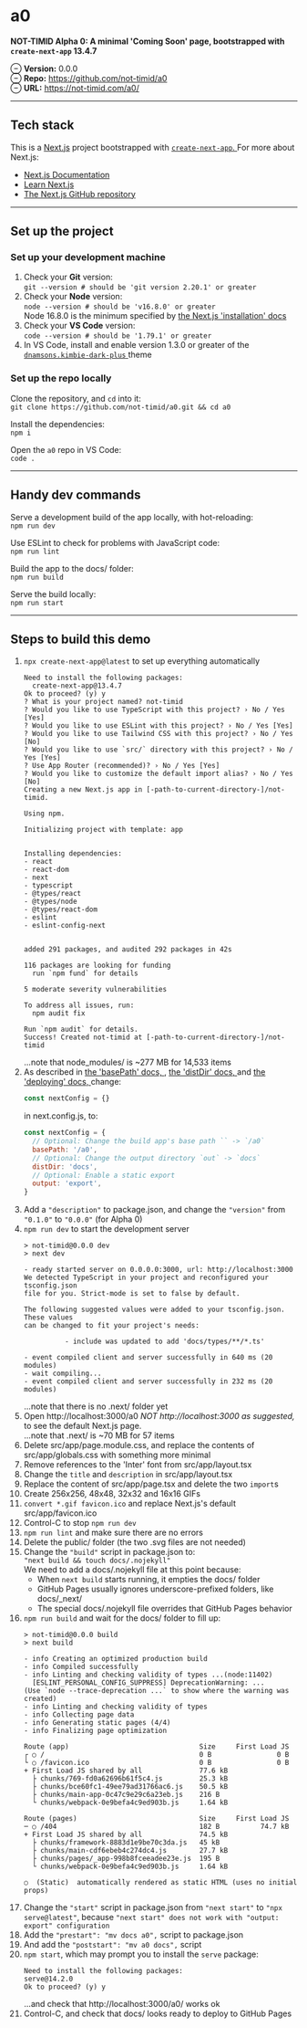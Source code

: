 # a0

__NOT-TIMID Alpha 0: A minimal 'Coming Soon' page, bootstrapped with__
__`create-next-app` 13.4.7__

⊖ __Version:__ 0.0.0  
⊖ __Repo:__ <https://github.com/not-timid/a0>  
⊖ __URL:__ <https://not-timid.com/a0/>

---

## Tech stack

This is a [Next.js](https://nextjs.org/) project bootstrapped with
[`create-next-app`.
](https://github.com/vercel/next.js/tree/canary/packages/create-next-app) For
more about Next.js:

- [Next.js Documentation](https://nextjs.org/docs)
- [Learn Next.js](https://nextjs.org/learn)
- [The Next.js GitHub repository](https://github.com/vercel/next.js/)

---

## Set up the project

### __Set up your development machine__

1. Check your __Git__ version:  
   `git --version # should be 'git version 2.20.1' or greater`
2. Check your __Node__ version:  
   `node --version # should be 'v16.8.0' or greater`  
   Node 16.8.0 is the minimum specified by [the Next.js 'installation' docs
   ](https://nextjs.org/docs/getting-started/installation)
3. Check your __VS Code__ version:  
   `code --version # should be '1.79.1' or greater`
4. In VS Code, install and enable version 1.3.0 or greater of the
   [`dnamsons.kimbie-dark-plus`
   ](https://marketplace.visualstudio.com/items?itemName=dnamsons.kimbie-dark-plus)
   theme

### __Set up the repo locally__

Clone the repository, and `cd` into it:  
`git clone https://github.com/not-timid/a0.git && cd a0`

Install the dependencies:  
`npm i`

Open the `a0` repo in VS Code:  
`code .`

---

## Handy dev commands

Serve a development build of the app locally, with hot-reloading:  
`npm run dev`

Use ESLint to check for problems with JavaScript code:  
`npm run lint`

Build the app to the docs/ folder:  
`npm run build`

Serve the build locally:  
`npm run start`

---

## Steps to build this demo

1. `npx create-next-app@latest` to set up everything automatically
   ```
   Need to install the following packages:
     create-next-app@13.4.7
   Ok to proceed? (y) y
   ? What is your project named? not-timid
   ? Would you like to use TypeScript with this project? › No / Yes [Yes]
   ? Would you like to use ESLint with this project? › No / Yes [Yes]
   ? Would you like to use Tailwind CSS with this project? › No / Yes [No]
   ? Would you like to use `src/` directory with this project? › No / Yes [Yes]
   ? Use App Router (recommended)? › No / Yes [Yes]
   ? Would you like to customize the default import alias? › No / Yes [No]
   Creating a new Next.js app in [-path-to-current-directory-]/not-timid.

   Using npm.
   
   Initializing project with template: app 
   
   
   Installing dependencies:
   - react
   - react-dom
   - next
   - typescript
   - @types/react
   - @types/node
   - @types/react-dom
   - eslint
   - eslint-config-next


   added 291 packages, and audited 292 packages in 42s
   
   116 packages are looking for funding
     run `npm fund` for details
   
   5 moderate severity vulnerabilities
   
   To address all issues, run:
     npm audit fix
   
   Run `npm audit` for details.
   Success! Created not-timid at [-path-to-current-directory-]/not-timid
   ```
   ...note that node_modules/ is ~277 MB for 14,533 items
2. As described in [the 'basePath' docs,
   ](https://nextjs.org/docs/app/api-reference/next-config-js/basePath),
   [the 'distDir' docs,
   ](https://nextjs.org/docs/app/api-reference/next-config-js/distDir) and
   [the 'deploying' docs,
   ](https://nextjs.org/docs/app/building-your-application/deploying/static-exports)
   change:
   ```js
   const nextConfig = {}
   ```
   in next.config.js, to:
   ```js
   const nextConfig = {
     // Optional: Change the build app's base path `` -> `/a0`
     basePath: '/a0',
     // Optional: Change the output directory `out` -> `docs`
     distDir: 'docs',
     // Optional: Enable a static export
     output: 'export',
   }
   ```
3. Add a `"description"` to package.json, and change the `"version"` from
   `"0.1.0"` to `"0.0.0"` (for Alpha 0)
4. `npm run dev` to start the development server
   ```
   > not-timid@0.0.0 dev
   > next dev
   
   - ready started server on 0.0.0.0:3000, url: http://localhost:3000
   We detected TypeScript in your project and reconfigured your tsconfig.json
   file for you. Strict-mode is set to false by default.
   
   The following suggested values were added to your tsconfig.json. These values
   can be changed to fit your project's needs:
   
             - include was updated to add 'docs/types/**/*.ts'
   
   - event compiled client and server successfully in 640 ms (20 modules)
   - wait compiling...
   - event compiled client and server successfully in 232 ms (20 modules)
   ```
   ...note that there is no .next/ folder yet
5. Open http://localhost:3000/a0 _NOT http://localhost:3000 as suggested,_
   to see the default Next.js page.  
   ...note that .next/ is ~70 MB for 57 items
6. Delete src/app/page.module.css, and replace the contents of
   src/app/globals.css with something more minimal
7. Remove references to the 'Inter' font from src/app/layout.tsx
8. Change the `title` and `description` in src/app/layout.tsx
9. Replace the content of src/app/page.tsx and delete the two `import`s
10. Create 256x256, 48x48, 32x32 and 16x16 GIFs
11. `convert *.gif favicon.ico` and replace Next.js's default
    src/app/favicon.ico
12. Control-C to stop `npm run dev`
13. `npm run lint` and make sure there are no errors
14. Delete the public/ folder (the two .svg files are not needed)
15. Change the `"build"` script in package.json to:  
    `"next build && touch docs/.nojekyll"`  
    We need to add a docs/.nojekyll file at this point because:
    - When `next build` starts running, it empties the docs/ folder
    - GitHub Pages usually ignores underscore-prefixed folders, like docs/_next/
    - The special docs/.nojekyll file overrides that GitHub Pages behavior
16. `npm run build` and wait for the docs/ folder to fill up:
    ```
    > not-timid@0.0.0 build
    > next build
    
    - info Creating an optimized production build  
    - info Compiled successfully
    - info Linting and checking validity of types ...(node:11402)
      [ESLINT_PERSONAL_CONFIG_SUPPRESS] DeprecationWarning: ...
    (Use `node --trace-deprecation ...` to show where the warning was created)
    - info Linting and checking validity of types  
    - info Collecting page data  
    - info Generating static pages (4/4)
    - info Finalizing page optimization  
    
    Route (app)                                Size     First Load JS
    ┌ ○ /                                      0 B                0 B
    └ ○ /favicon.ico                           0 B                0 B
    + First Load JS shared by all              77.6 kB
      ├ chunks/769-fd0a62696b61f5c4.js         25.3 kB
      ├ chunks/bce60fc1-49ee79ad31766ac6.js    50.5 kB
      ├ chunks/main-app-0c47c9e29c6a23eb.js    216 B
      └ chunks/webpack-0e9befa4c9ed903b.js     1.64 kB
    
    Route (pages)                              Size     First Load JS
    ─ ○ /404                                   182 B          74.7 kB
    + First Load JS shared by all              74.5 kB
      ├ chunks/framework-8883d1e9be70c3da.js   45 kB
      ├ chunks/main-cdf6ebeb4c274dc4.js        27.7 kB
      ├ chunks/pages/_app-998b8fceeadee23e.js  195 B
      └ chunks/webpack-0e9befa4c9ed903b.js     1.64 kB
    
    ○  (Static)  automatically rendered as static HTML (uses no initial props)
    ```
17. Change the `"start"` script in package.json from `"next start"` to
    `"npx serve@latest"`, because
    `"next start" does not work with "output: export" configuration`
18. Add the `"prestart": "mv docs a0",` script to package.json
19. And add the `"poststart": "mv a0 docs",` script
20. `npm start`, which may prompt you to install the `serve` package:
    ```
    Need to install the following packages:
    serve@14.2.0
    Ok to proceed? (y) y
    ```
    ...and check that http://localhost:3000/a0/ works ok
21. Control-C, and check that docs/ looks ready to deploy to GitHub Pages
